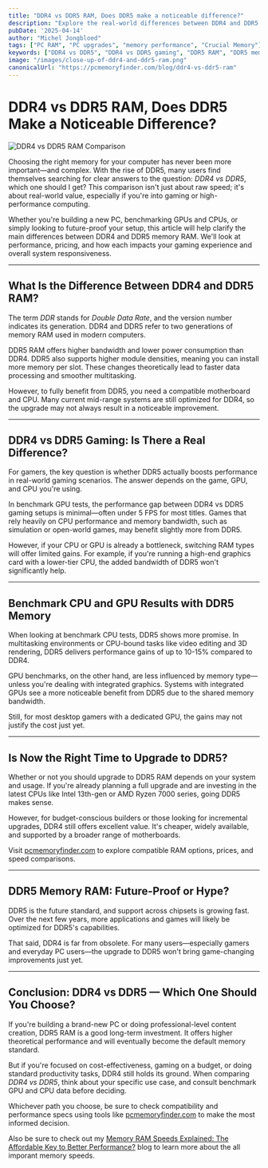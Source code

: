 ```yaml
---
title: "DDR4 vs DDR5 RAM, Does DDR5 make a noticeable difference?"
description: "Explore the real-world differences between DDR4 and DDR5 RAM. Learn how DDR5 impacts gaming, performance benchmarks, and whether it's worth upgrading today."
pubDate: '2025-04-14'
author: "Michel Jongbloed"
tags: ["PC RAM", "PC upgrades", "memory performance", "Crucial Memory"]
keywords: ["DDR4 vs DDR5", "DDR4 vs DDR5 gaming", "DDR5 RAM", "DDR5 memory RAM", "benchmark CPU", "benchmark GPU"]
image: "/images/close-up-of-ddr4-and-ddr5-ram.png"
canonicalUrl: "https://pcmemoryfinder.com/blog/ddr4-vs-ddr5-ram"
---
```


# DDR4 vs DDR5 RAM, Does DDR5 Make a Noticeable Difference?

![DDR4 vs DDR5 RAM Comparison](/images/close-up-of-ddr4-and-ddr5-ram.png)

Choosing the right memory for your computer has never been more important—and complex. With the rise of DDR5, many users find themselves searching for clear answers to the question: *DDR4 vs DDR5*, which one should I get? This comparison isn't just about raw speed; it's about real-world value, especially if you're into gaming or high-performance computing.

Whether you're building a new PC, benchmarking GPUs and CPUs, or simply looking to future-proof your setup, this article will help clarify the main differences between DDR4 and DDR5 memory RAM. We'll look at performance, pricing, and how each impacts your gaming experience and overall system responsiveness.

---

## What Is the Difference Between DDR4 and DDR5 RAM?

The term *DDR* stands for *Double Data Rate*, and the version number indicates its generation. DDR4 and DDR5 refer to two generations of memory RAM used in modern computers.

DDR5 RAM offers higher bandwidth and lower power consumption than DDR4. DDR5 also supports higher module densities, meaning you can install more memory per slot. These changes theoretically lead to faster data processing and smoother multitasking.

However, to fully benefit from DDR5, you need a compatible motherboard and CPU. Many current mid-range systems are still optimized for DDR4, so the upgrade may not always result in a noticeable improvement.

---

## DDR4 vs DDR5 Gaming: Is There a Real Difference?

For gamers, the key question is whether DDR5 actually boosts performance in real-world gaming scenarios. The answer depends on the game, GPU, and CPU you're using.

In benchmark GPU tests, the performance gap between DDR4 vs DDR5 gaming setups is minimal—often under 5 FPS for most titles. Games that rely heavily on CPU performance and memory bandwidth, such as simulation or open-world games, may benefit slightly more from DDR5.

However, if your CPU or GPU is already a bottleneck, switching RAM types will offer limited gains. For example, if you're running a high-end graphics card with a lower-tier CPU, the added bandwidth of DDR5 won't significantly help.

---

## Benchmark CPU and GPU Results with DDR5 Memory

When looking at benchmark CPU tests, DDR5 shows more promise. In multitasking environments or CPU-bound tasks like video editing and 3D rendering, DDR5 delivers performance gains of up to 10-15% compared to DDR4.

GPU benchmarks, on the other hand, are less influenced by memory type—unless you're dealing with integrated graphics. Systems with integrated GPUs see a more noticeable benefit from DDR5 due to the shared memory bandwidth.

Still, for most desktop gamers with a dedicated GPU, the gains may not justify the cost just yet.

---

## Is Now the Right Time to Upgrade to DDR5?

Whether or not you should upgrade to DDR5 RAM depends on your system and usage. If you're already planning a full upgrade and are investing in the latest CPUs like Intel 13th-gen or AMD Ryzen 7000 series, going DDR5 makes sense.

However, for budget-conscious builders or those looking for incremental upgrades, DDR4 still offers excellent value. It's cheaper, widely available, and supported by a broader range of motherboards.

Visit [pcmemoryfinder.com](https://pcmemoryfinder.com) to explore compatible RAM options, prices, and speed comparisons.

---

## DDR5 Memory RAM: Future-Proof or Hype?

DDR5 is the future standard, and support across chipsets is growing fast. Over the next few years, more applications and games will likely be optimized for DDR5's capabilities.

That said, DDR4 is far from obsolete. For many users—especially gamers and everyday PC users—the upgrade to DDR5 won't bring game-changing improvements just yet.

---

## Conclusion: DDR4 vs DDR5 — Which One Should You Choose?

If you're building a brand-new PC or doing professional-level content creation, DDR5 RAM is a good long-term investment. It offers higher theoretical performance and will eventually become the default memory standard.

But if you're focused on cost-effectiveness, gaming on a budget, or doing standard productivity tasks, DDR4 still holds its ground. When comparing *DDR4 vs DDR5*, think about your specific use case, and consult benchmark GPU and CPU data before deciding.

Whichever path you choose, be sure to check compatibility and performance specs using tools like [pcmemoryfinder.com](https://pcmemoryfinder.com) to make the most informed decision.

Also be sure to check out my [Memory RAM Speeds Explained: The Affordable Key to Better Performance?](https://pcmemoryfinder.com/blog/memory-ram-speeds-explained/) blog to learn more about the all imporant memory speeds.
